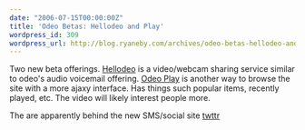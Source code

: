 ```yaml
---
date: "2006-07-15T00:00:00Z"
title: 'Odeo Betas: Hellodeo and Play'
wordpress_id: 309
wordpress_url: http://blog.ryaneby.com/archives/odeo-betas-hellodeo-and-play/
---
```

Two new beta offerings. <a href="http://hellodeo.com/hello">Hellodeo</a> is a video/webcam sharing service similar to odeo's audio voicemail offering. <a href="http://odeo.com/play">Odeo Play</a> is another way to browse the site with a more ajaxy interface. Has things such popular items, recently played, etc. The video will likely interest people more.

The are apparently behind the new SMS/social site <a href="http://twttr.com/">twttr</a>
